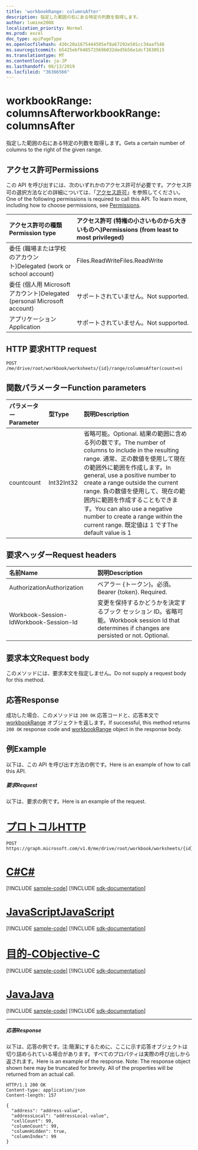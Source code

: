 ```yaml
---
title: 'workbookRange: columnsAfter'
description: 指定した範囲の右にある特定の列数を取得します。
author: lumine2008
localization_priority: Normal
ms.prod: excel
doc_type: apiPageType
ms.openlocfilehash: 430c20a1675444505ef8a67292e501cc34aaf546
ms.sourcegitcommit: b5425ebf648572569b032ded5b56e1dcf3830515
ms.translationtype: MT
ms.contentlocale: ja-JP
ms.lasthandoff: 08/13/2019
ms.locfileid: "36366566"
---
```

# <a name="workbookrange-columnsafter"></a><span data-ttu-id="2a3fe-103">workbookRange: columnsAfter</span><span class="sxs-lookup"><span data-stu-id="2a3fe-103">workbookRange: columnsAfter</span></span>

<span data-ttu-id="2a3fe-104">指定した範囲の右にある特定の列数を取得します。</span><span class="sxs-lookup"><span data-stu-id="2a3fe-104">Gets a certain number of columns to the right of the given range.</span></span>

## <a name="permissions"></a><span data-ttu-id="2a3fe-105">アクセス許可</span><span class="sxs-lookup"><span data-stu-id="2a3fe-105">Permissions</span></span>
<span data-ttu-id="2a3fe-p101">この API を呼び出すには、次のいずれかのアクセス許可が必要です。アクセス許可の選択方法などの詳細については、「[アクセス許可](/graph/permissions-reference)」を参照してください。</span><span class="sxs-lookup"><span data-stu-id="2a3fe-p101">One of the following permissions is required to call this API. To learn more, including how to choose permissions, see [Permissions](/graph/permissions-reference).</span></span>

|<span data-ttu-id="2a3fe-108">アクセス許可の種類</span><span class="sxs-lookup"><span data-stu-id="2a3fe-108">Permission type</span></span>      | <span data-ttu-id="2a3fe-109">アクセス許可 (特権の小さいものから大きいものへ)</span><span class="sxs-lookup"><span data-stu-id="2a3fe-109">Permissions (from least to most privileged)</span></span>              |
|:--------------------|:---------------------------------------------------------|
|<span data-ttu-id="2a3fe-110">委任 (職場または学校のアカウント)</span><span class="sxs-lookup"><span data-stu-id="2a3fe-110">Delegated (work or school account)</span></span> | <span data-ttu-id="2a3fe-111">Files.ReadWrite</span><span class="sxs-lookup"><span data-stu-id="2a3fe-111">Files.ReadWrite</span></span>    |
|<span data-ttu-id="2a3fe-112">委任 (個人用 Microsoft アカウント)</span><span class="sxs-lookup"><span data-stu-id="2a3fe-112">Delegated (personal Microsoft account)</span></span> | <span data-ttu-id="2a3fe-113">サポートされていません。</span><span class="sxs-lookup"><span data-stu-id="2a3fe-113">Not supported.</span></span>    |
|<span data-ttu-id="2a3fe-114">アプリケーション</span><span class="sxs-lookup"><span data-stu-id="2a3fe-114">Application</span></span> | <span data-ttu-id="2a3fe-115">サポートされていません。</span><span class="sxs-lookup"><span data-stu-id="2a3fe-115">Not supported.</span></span> |

## <a name="http-request"></a><span data-ttu-id="2a3fe-116">HTTP 要求</span><span class="sxs-lookup"><span data-stu-id="2a3fe-116">HTTP request</span></span>

<!-- { "blockType": "ignored" } -->
```http
POST /me/drive/root/workbook/worksheets/{id}/range/columnsAfter(count=n)

```

## <a name="function-parameters"></a><span data-ttu-id="2a3fe-117">関数パラメーター</span><span class="sxs-lookup"><span data-stu-id="2a3fe-117">Function parameters</span></span>

| <span data-ttu-id="2a3fe-118">パラメーター</span><span class="sxs-lookup"><span data-stu-id="2a3fe-118">Parameter</span></span>    | <span data-ttu-id="2a3fe-119">型</span><span class="sxs-lookup"><span data-stu-id="2a3fe-119">Type</span></span>   |<span data-ttu-id="2a3fe-120">説明</span><span class="sxs-lookup"><span data-stu-id="2a3fe-120">Description</span></span>|
|:---------------|:--------|:----------|
|<span data-ttu-id="2a3fe-121">count</span><span class="sxs-lookup"><span data-stu-id="2a3fe-121">count</span></span>|<span data-ttu-id="2a3fe-122">Int32</span><span class="sxs-lookup"><span data-stu-id="2a3fe-122">Int32</span></span>|<span data-ttu-id="2a3fe-123">省略可能。</span><span class="sxs-lookup"><span data-stu-id="2a3fe-123">Optional.</span></span> <span data-ttu-id="2a3fe-124">結果の範囲に含める列の数です。</span><span class="sxs-lookup"><span data-stu-id="2a3fe-124">The number of columns to include in the resulting range.</span></span> <span data-ttu-id="2a3fe-125">通常、正の数値を使用して現在の範囲外に範囲を作成します。</span><span class="sxs-lookup"><span data-stu-id="2a3fe-125">In general, use a positive number to create a range outside the current range.</span></span> <span data-ttu-id="2a3fe-126">負の数値を使用して、現在の範囲内に範囲を作成することもできます。</span><span class="sxs-lookup"><span data-stu-id="2a3fe-126">You can also use a negative number to create a range within the current range.</span></span> <span data-ttu-id="2a3fe-127">既定値は 1 です</span><span class="sxs-lookup"><span data-stu-id="2a3fe-127">The default value is 1</span></span>|

## <a name="request-headers"></a><span data-ttu-id="2a3fe-128">要求ヘッダー</span><span class="sxs-lookup"><span data-stu-id="2a3fe-128">Request headers</span></span>
| <span data-ttu-id="2a3fe-129">名前</span><span class="sxs-lookup"><span data-stu-id="2a3fe-129">Name</span></span>       | <span data-ttu-id="2a3fe-130">説明</span><span class="sxs-lookup"><span data-stu-id="2a3fe-130">Description</span></span>|
|:---------------|:----------|
| <span data-ttu-id="2a3fe-131">Authorization</span><span class="sxs-lookup"><span data-stu-id="2a3fe-131">Authorization</span></span>  | <span data-ttu-id="2a3fe-p103">ベアラー {トークン}。必須。</span><span class="sxs-lookup"><span data-stu-id="2a3fe-p103">Bearer {token}. Required.</span></span> |
| <span data-ttu-id="2a3fe-134">Workbook-Session-Id</span><span class="sxs-lookup"><span data-stu-id="2a3fe-134">Workbook-Session-Id</span></span>  | <span data-ttu-id="2a3fe-p104">変更を保持するかどうかを決定するブック セッション ID。省略可能。</span><span class="sxs-lookup"><span data-stu-id="2a3fe-p104">Workbook session Id that determines if changes are persisted or not. Optional.</span></span>|

## <a name="request-body"></a><span data-ttu-id="2a3fe-137">要求本文</span><span class="sxs-lookup"><span data-stu-id="2a3fe-137">Request body</span></span>
<span data-ttu-id="2a3fe-138">このメソッドには、要求本文を指定しません。</span><span class="sxs-lookup"><span data-stu-id="2a3fe-138">Do not supply a request body for this method.</span></span>

## <a name="response"></a><span data-ttu-id="2a3fe-139">応答</span><span class="sxs-lookup"><span data-stu-id="2a3fe-139">Response</span></span>
<span data-ttu-id="2a3fe-140">成功した場合、このメソッドは `200 OK` 応答コードと、応答本文で [workbookRange](../resources/range.md) オブジェクトを返します。</span><span class="sxs-lookup"><span data-stu-id="2a3fe-140">If successful, this method returns `200 OK` response code and [workbookRange](../resources/range.md) object in the response body.</span></span>

## <a name="example"></a><span data-ttu-id="2a3fe-141">例</span><span class="sxs-lookup"><span data-stu-id="2a3fe-141">Example</span></span>
<span data-ttu-id="2a3fe-142">以下は、この API を呼び出す方法の例です。</span><span class="sxs-lookup"><span data-stu-id="2a3fe-142">Here is an example of how to call this API.</span></span>
##### <a name="request"></a><span data-ttu-id="2a3fe-143">要求</span><span class="sxs-lookup"><span data-stu-id="2a3fe-143">Request</span></span>
<span data-ttu-id="2a3fe-144">以下は、要求の例です。</span><span class="sxs-lookup"><span data-stu-id="2a3fe-144">Here is an example of the request.</span></span>

# <a name="httptabhttp"></a>[<span data-ttu-id="2a3fe-145">プロトコル</span><span class="sxs-lookup"><span data-stu-id="2a3fe-145">HTTP</span></span>](#tab/http)
<!--{
  "blockType": "request",
  "isComposable": true,
  "name": "workbookrange_columnsafter",
  "idempotent": true
}-->
```http
POST https://graph.microsoft.com/v1.0/me/drive/root/workbook/worksheets/{id}/range/columnsAfter(count=2)
```
# <a name="ctabcsharp"></a>[<span data-ttu-id="2a3fe-146">C#</span><span class="sxs-lookup"><span data-stu-id="2a3fe-146">C#</span></span>](#tab/csharp)
[!INCLUDE [sample-code](../includes/snippets/csharp/workbookrange-columnsafter-csharp-snippets.md)]
[!INCLUDE [sdk-documentation](../includes/snippets/snippets-sdk-documentation-link.md)]

# <a name="javascripttabjavascript"></a>[<span data-ttu-id="2a3fe-147">JavaScript</span><span class="sxs-lookup"><span data-stu-id="2a3fe-147">JavaScript</span></span>](#tab/javascript)
[!INCLUDE [sample-code](../includes/snippets/javascript/workbookrange-columnsafter-javascript-snippets.md)]
[!INCLUDE [sdk-documentation](../includes/snippets/snippets-sdk-documentation-link.md)]

# <a name="objective-ctabobjc"></a>[<span data-ttu-id="2a3fe-148">目的-C</span><span class="sxs-lookup"><span data-stu-id="2a3fe-148">Objective-C</span></span>](#tab/objc)
[!INCLUDE [sample-code](../includes/snippets/objc/workbookrange-columnsafter-objc-snippets.md)]
[!INCLUDE [sdk-documentation](../includes/snippets/snippets-sdk-documentation-link.md)]

# <a name="javatabjava"></a>[<span data-ttu-id="2a3fe-149">Java</span><span class="sxs-lookup"><span data-stu-id="2a3fe-149">Java</span></span>](#tab/java)
[!INCLUDE [sample-code](../includes/snippets/java/workbookrange-columnsafter-java-snippets.md)]
[!INCLUDE [sdk-documentation](../includes/snippets/snippets-sdk-documentation-link.md)]

---


##### <a name="response"></a><span data-ttu-id="2a3fe-150">応答</span><span class="sxs-lookup"><span data-stu-id="2a3fe-150">Response</span></span>
<span data-ttu-id="2a3fe-p105">以下は、応答の例です。注:簡潔にするために、ここに示す応答オブジェクトは切り詰められている場合があります。すべてのプロパティは実際の呼び出しから返されます。</span><span class="sxs-lookup"><span data-stu-id="2a3fe-p105">Here is an example of the response. Note: The response object shown here may be truncated for brevity. All of the properties will be returned from an actual call.</span></span>
<!-- {
  "blockType": "response",
  "truncated": true,
  "@odata.type": "microsoft.graph.workbookRange"
} -->
```http
HTTP/1.1 200 OK
Content-type: application/json
Content-length: 157

{
  "address": "address-value",
  "addressLocal": "addressLocal-value",
  "cellCount": 99,
  "columnCount": 99,
  "columnHidden": true,
  "columnIndex": 99
}
```
<!-- uuid: 8fcb5dbc-d5aa-4681-8e31-b001d5168d79 
2015-10-25 14:57:30 UTC -->
<!-- {
  "type": "#page.annotation",
  "description": "Example",
  "keywords": "",
  "section": "documentation",
  "tocPath": "",
  "suppressions": [
  ]
}-->
